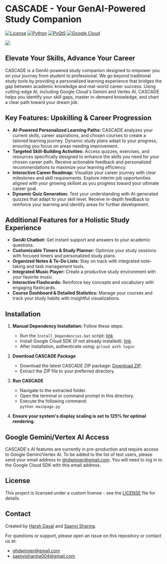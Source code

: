 # CASCADE - Your GenAI-Powered Study Companion

[![License](https://img.shields.io/badge/License-Custom-blue.svg)](https://github.com/notConfusedjpeg/Cascade-A-GenAI-Powered-Study-Companion/blob/main/LICENSE.md)
[![Python](https://img.shields.io/badge/Python-3.x-blue.svg)](https://www.python.org/)
[![PyQt5](https://img.shields.io/badge/PyQt5-GUI-brightgreen.svg)](https://www.riverbankcomputing.com/software/pyqt/)
[![Google Cloud](https://img.shields.io/badge/Google%20Cloud-Gemini%20%7C%20Vertex%20AI-orange.svg)](https://cloud.google.com/)



![](https://github.com/notConfusedjpeg/Cascade-A-GenAI-Powered-Study-Companion/blob/main/assets/Frame-43(2).gif)


## Elevate Your Skills, Advance Your Career

CASCADE is a GenAI-powered study companion designed to empower you on your journey from student to professional. We go beyond traditional study tools by providing a personalized learning experience that bridges the gap between academic knowledge and real-world career success.  Using cutting-edge AI, including Google Cloud's Gemini and Vertex AI, CASCADE helps you identify your skill gaps, master in-demand knowledge, and chart a clear path toward your dream job.


## Key Features: Upskilling & Career Progression

* **AI-Powered Personalized Learning Paths:** CASCADE analyzes your current skills, career aspirations, and chosen courses to create a tailored learning journey.  Dynamic study plans adapt to your progress, ensuring you focus on areas needing improvement.
* **Targeted Skill-Building Activities:**  Access quizzes, exercises, and resources specifically designed to enhance the skills you need for your chosen career path.  Receive actionable feedback and personalized recommendations to maximize your learning efficiency.
* **Interactive Career Roadmap:** Visualize your career journey with clear milestones and skill requirements.  Explore interim job opportunities aligned with your growing skillset as you progress toward your ultimate career goal.
* **Dynamic Quiz Generation:**  Test your understanding with AI-generated quizzes that adapt to your skill level. Receive in-depth feedback to reinforce your learning and identify areas for further development.


## Additional Features for a Holistic Study Experience

* **GenAI Chatbot:** Get instant support and answers to your academic questions.
* **Customizable Timers & Study Planner:**  Optimize your study sessions with focused timers and personalized study plans.
* **Organized Notes & To-Do Lists:** Stay on track with integrated note-taking and task management tools.
* **Integrated Music Player:** Create a productive study environment with your favorite music.
* **Interactive Flashcards:** Reinforce key concepts and vocabulary with engaging flashcards.
* **Course Dashboard & Detailed Statistics:** Manage your courses and track your study habits with insightful visualizations.



## Installation

1. **Manual Dependency Installation:** Follow these steps:
    * Run the `Install_Dependencies.bat` script: [link](https://github.com/notConfusedjpeg/Cascade-A-GenAI-Powered-Study-Companion/blob/main/Install_Dependencies.bat)
    * Install Google Cloud SDK (if not already installed): [link](https://dl.google.com/dl/cloudsdk/channels/rapid/GoogleCloudSDKInstaller.exe).
    * After installation, authenticate using: `gcloud auth login`
2. **Download CASCADE Package**
   - Download the latest CASCADE ZIP package: [Download ZIP](https://github.com/notConfusedjpeg/Cascade-A-GenAI-Powered-Study-Companion/archive/refs/heads/main.zip).  
   - Extract the ZIP file to your preferred directory.

3. **Run CASCADE**  
   - Navigate to the extracted folder.  
   - Open the terminal or command prompt in this directory.  
   - Execute the following command:  
     ```python mainpage.py```
     
4. **Ensure your system's display scaling is set to 125% for optimal rendering.**

## Google Gemini/Vertex AI Access

CASCADE's AI features are currently in pre-production and require access to Google Gemini/Vertex AI. To be added to the list of test users, please send your email address to ghdwinner@gmail.com. You will need to log in to the Google Cloud SDK with this email address.

## License

This project is licensed under a custom license - see the [LICENSE](https://github.com/notConfusedjpeg/Cascade-A-GenAI-Powered-Study-Companion/blob/main/LICENSE.md) file for details.

## Contact

Created by [Harsh Dayal](https://github.com/Kaos699) and [Saanvi Sharma](https://github.com/notConfusedjpeg).

For questions or support, please open an issue on this repository or contact us at:

* ghdwinner@gmail.com
* saanvisharma004@gmail.com 
